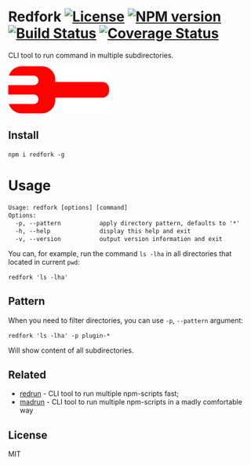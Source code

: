 # Redfork [![License][LicenseIMGURL]][LicenseURL] [![NPM version][NPMIMGURL]][NPMURL] [![Build Status][BuildStatusIMGURL]][BuildStatusURL] [![Coverage Status][CoverageIMGURL]][CoverageURL]

[NPMIMGURL]: https://img.shields.io/npm/v/redfork.svg?style=flat
[BuildStatusURL]: https://github.com/coderaiser/redfork/actions?query=workflow%3A%22Node+CI%22 "Build Status"
[BuildStatusIMGURL]: https://github.com/coderaiser/redfork/workflows/Node%20CI/badge.svg
[LicenseIMGURL]: https://img.shields.io/badge/license-MIT-317BF9.svg?style=flat
[NPMURL]: https://npmjs.org/package/redfork "npm"
[BuildStatusURL]: https://travis-ci.com/coderaiser/redfork "Build Status"
[LicenseURL]: https://tldrlegal.com/license/mit-license "MIT License"
[CoverageURL]: https://coveralls.io/github/coderaiser/redfork?branch=master
[CoverageIMGURL]: https://coveralls.io/repos/coderaiser/redfork/badge.svg?branch=master&service=github

CLI tool to run command in multiple subdirectories.

![Refork](https://github.com/coderaiser/redfork/raw/master/img/redfork.svg "Refork")

## Install

```
npm i redfork -g
```

# Usage

```
Usage: redfork [options] [command]
Options:
  -p, --pattern           apply directory pattern, defaults to '*'
  -h, --help              display this help and exit
  -v, --version           output version information and exit
```

You can, for example, run the command `ls -lha` in all directories that located in current `pwd`:

```
redfork 'ls -lha'
```

## Pattern

When you need to filter directories, you can use `-p`, `--pattern` argument:

```
redfork 'ls -lha' -p plugin-*
```

Will show content of all subdirectories.

## Related

- [redrun](https://github.com/coderaiser/redrun) - CLI tool to run multiple npm-scripts fast;
- [madrun](https://github.com/coderaiser/madrun) - CLI tool to run multiple npm-scripts in a madly comfortable way

## License

MIT
